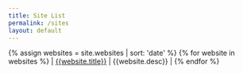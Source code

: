 ```yaml
---
title: Site List
permalink: /sites
layout: default
---
```

{% assign websites = site.websites | sort: 'date' %}
{% for website in websites %}
| [{{website.title}}]({{website.uri}}) | {{website.desc}} |
{% endfor %}
